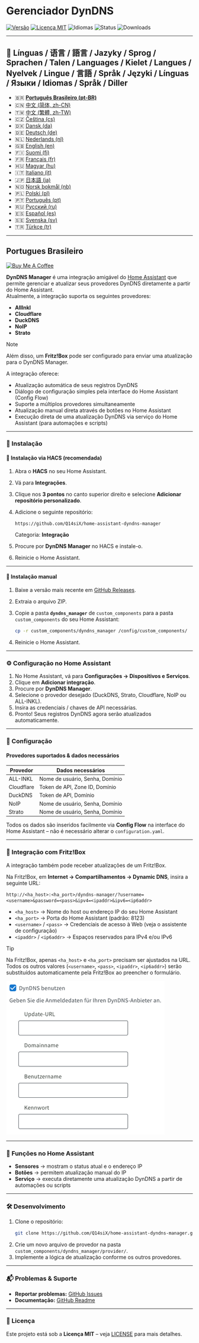 # Gerenciador DynDNS

[![Versão](https://img.shields.io/github/v/release/Q14siX/home-assistant-dyndns-manager)](https://github.com/Q14siX/home-assistant-dyndns-manager/releases)
[![Licença MIT](https://img.shields.io/badge/License-MIT-green.svg)](LICENSE)
![Idiomas](https://img.shields.io/badge/languages-20-blue.svg)
![Status](https://img.shields.io/badge/status-stable-brightgreen.svg)
![Downloads](https://img.shields.io/github/downloads/Q14siX/home-assistant-dyndns-manager/total)

---

## 📌 Línguas / 语言 / 語言 / Jazyky / Sprog / Sprachen / Talen / Languages / Kielet / Langues / Nyelvek / Lingue / 言語 / Språk / Języki / Línguas / Языки / Idiomas / Språk / Diller

- 🇧🇷 [**Português Brasileiro (pt-BR)**](https://github.com/Q14siX/home-assistant-dyndns-manager/blob/main/README/README_PT-BR.md#portugues-brasileiro)
- 🇨🇳 [中文 (简体, zh-CN)](https://github.com/Q14siX/home-assistant-dyndns-manager/blob/main/README/README_ZH-CN.md#简体中文)
- 🇹🇼 [中文 (繁體, zh-TW)](https://github.com/Q14siX/home-assistant-dyndns-manager/blob/main/README/README_ZH-TW.md#繁體中文)
- 🇨🇿 [Čeština (cs)](https://github.com/Q14siX/home-assistant-dyndns-manager/blob/main/README/README_CS.md#czech)
- 🇩🇰 [Dansk (da)](https://github.com/Q14siX/home-assistant-dyndns-manager/blob/main/README/README_DA.md#dansk)
- 🇩🇪 [Deutsch (de)](https://github.com/Q14siX/home-assistant-dyndns-manager/blob/main/README/README_DE.md#deutsch)
- 🇳🇱 [Nederlands (nl)](https://github.com/Q14siX/home-assistant-dyndns-manager/blob/main/README/README_NL.md#dutch)
- 🇬🇧 [English (en)](https://github.com/Q14siX/home-assistant-dyndns-manager/blob/main/README/README_EN.md#english)
- 🇫🇮 [Suomi (fi)](https://github.com/Q14siX/home-assistant-dyndns-manager/blob/main/README/README_FI.md#suomi)
- 🇫🇷 [Français (fr)](https://github.com/Q14siX/home-assistant-dyndns-manager/blob/main/README/README_FR.md#français)
- 🇭🇺 [Magyar (hu)](https://github.com/Q14siX/home-assistant-dyndns-manager/blob/main/README/README_HU.md#magyar)
- 🇮🇹 [Italiano (it)](https://github.com/Q14siX/home-assistant-dyndns-manager/blob/main/README/README_IT.md#italiano)
- 🇯🇵 [日本語 (ja)](https://github.com/Q14siX/home-assistant-dyndns-manager/blob/main/README/README_JA.md#日本語)
- 🇳🇴 [Norsk bokmål (nb)](https://github.com/Q14siX/home-assistant-dyndns-manager/blob/main/README/README_NB.md#norsk)
- 🇵🇱 [Polski (pl)](https://github.com/Q14siX/home-assistant-dyndns-manager/blob/main/README/README_PL.md#polski)
- 🇵🇹 [Português (pt)](https://github.com/Q14siX/home-assistant-dyndns-manager/blob/main/README/README_PT.md#português)
- 🇷🇺 [Русский (ru)](https://github.com/Q14siX/home-assistant-dyndns-manager/blob/main/README/README_RU.md#Русский)
- 🇪🇸 [Español (es)](https://github.com/Q14siX/home-assistant-dyndns-manager/blob/main/README/README_ES.md#español)
- 🇸🇪 [Svenska (sv)](https://github.com/Q14siX/home-assistant-dyndns-manager/blob/main/README/README_SV.md#svenska)
- 🇹🇷 [Türkçe (tr)](https://github.com/Q14siX/home-assistant-dyndns-manager/blob/main/README/README_TR.md#türkçe)

---

## Portugues Brasileiro

<a href="https://www.buymeacoffee.com/Q14siX" target="_blank"><img src="https://cdn.buymeacoffee.com/buttons/v2/default-yellow.png" alt="Buy Me A Coffee" style="height: 60px !important;width: 217px !important;" ></a>

**DynDNS Manager** é uma integração amigável do [Home Assistant](https://www.home-assistant.io/) que permite gerenciar e atualizar seus provedores DynDNS diretamente a partir do Home Assistant.  
Atualmente, a integração suporta os seguintes provedores:

- **AllInkl**
- **Cloudflare**
- **DuckDNS**
- **NoIP**
- **Strato**

> [!NOTE]
> Além disso, um **Fritz!Box** pode ser configurado para enviar uma atualização para o DynDNS Manager.

A integração oferece:
- Atualização automática de seus registros DynDNS
- Diálogo de configuração simples pela interface do Home Assistant (Config Flow)
- Suporte a múltiplos provedores simultaneamente
- Atualização manual direta através de botões no Home Assistant
- Execução direta de uma atualização DynDNS via serviço do Home Assistant (para automações e scripts)

---

### 🚀 Instalação

#### 🔹 Instalação via HACS (recomendada)

1. Abra o **HACS** no seu Home Assistant.
2. Vá para **Integrações**.
3. Clique nos **3 pontos** no canto superior direito e selecione **Adicionar repositório personalizado**.
4. Adicione o seguinte repositório:

   ```
   https://github.com/Q14siX/home-assistant-dyndns-manager
   ```

   Categoria: **Integração**

5. Procure por **DynDNS Manager** no HACS e instale-o.
6. Reinicie o Home Assistant.

---

#### 🔹 Instalação manual

1. Baixe a versão mais recente em [GitHub Releases](https://github.com/Q14siX/home-assistant-dyndns-manager/releases).
2. Extraia o arquivo ZIP.
3. Copie a pasta **`dyndns_manager`** de `custom_components` para a pasta `custom_components` do seu Home Assistant:

   ```bash
   cp -r custom_components/dyndns_manager /config/custom_components/
   ```

4. Reinicie o Home Assistant.

---

### ⚙️ Configuração no Home Assistant

1. No Home Assistant, vá para **Configurações → Dispositivos e Serviços**.
2. Clique em **Adicionar integração**.
3. Procure por **DynDNS Manager**.
4. Selecione o provedor desejado (DuckDNS, Strato, Cloudflare, NoIP ou ALL-INKL).
5. Insira as credenciais / chaves de API necessárias.
6. Pronto! Seus registros DynDNS agora serão atualizados automaticamente.

---

### 📄 Configuração

#### Provedores suportados & dados necessários

| Provedor    | Dados necessários |
|-------------|------------------|
| ALL-INKL    | Nome de usuário, Senha, Domínio |
| Cloudflare  | Token de API, Zone ID, Domínio |
| DuckDNS     | Token de API, Domínio |
| NoIP        | Nome de usuário, Senha, Domínio |
| Strato      | Nome de usuário, Senha, Domínio |

Todos os dados são inseridos facilmente via **Config Flow** na interface do Home Assistant – não é necessário alterar o `configuration.yaml`.

---

### 📡 Integração com Fritz!Box

A integração também pode receber atualizações de um Fritz!Box.

Na Fritz!Box, em **Internet → Compartilhamentos → Dynamic DNS**, insira a seguinte URL:

```
http://<ha_host>:<ha_port>/dyndns-manager/?username=<username>&password=<pass>&ipv4=<ipaddr>&ipv6=<ip6addr>
```

- `<ha_host>` → Nome do host ou endereço IP do seu Home Assistant
- `<ha_port>` → Porta do Home Assistant (padrão: 8123)
- `<username>` / `<pass>` → Credenciais de acesso à Web (veja o assistente de configuração)
- `<ipaddr>` / `<ip6addr>` → Espaços reservados para IPv4 e/ou IPv6

> [!TIP]
> Na Fritz!Box, apenas `<ha_host>` e `<ha_port>` precisam ser ajustados na URL. Todos os outros valores (`<username>`, `<pass>`, `<ipaddr>`, `<ip6addr>`) serão substituídos automaticamente pela Fritz!Box ao preencher o formulário.

![Tela Fritz!Box](https://raw.githubusercontent.com/Q14siX/home-assistant-dyndns-manager/master/images/FRITZ!Box.png)

---

### 🔘 Funções no Home Assistant

- **Sensores** → mostram o status atual e o endereço IP
- **Botões** → permitem atualização manual do IP
- **Serviço** → executa diretamente uma atualização DynDNS a partir de automações ou scripts

---

### 🛠 Desenvolvimento

1. Clone o repositório:
   ```bash
   git clone https://github.com/Q14siX/home-assistant-dyndns-manager.git
   ```
2. Crie um novo arquivo de provedor na pasta `custom_components/dyndns_manager/provider/`.
3. Implemente a lógica de atualização conforme os outros provedores.

---

### 📬 Problemas & Suporte

- **Reportar problemas:** [GitHub Issues](https://github.com/Q14siX/home-assistant-dyndns-manager/issues)
- **Documentação:** [GitHub Readme](https://github.com/Q14siX/home-assistant-dyndns-manager)

---

### 📜 Licença

Este projeto está sob a **Licença MIT** – veja [LICENSE](https://github.com/Q14siX/home-assistant-dyndns-manager/blob/main/LICENSE) para mais detalhes.
